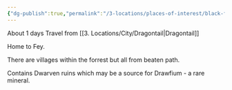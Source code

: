 ```yaml
---
{"dg-publish":true,"permalink":"/3-locations/places-of-interest/black-forrest/","tags":["POI"]}
---
```


About 1 days Travel from [[3. Locations/City/Dragontail\|Dragontail]] 

Home to Fey.

There are villages within the forrest but all from beaten path.

Contains Dwarven ruins which may be a source for Drawfium - a rare mineral.